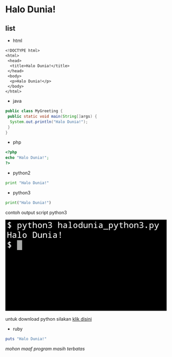 # Halo Dunia!

## list

- html

```
<!DOCTYPE html>
<html>
 <head>
  <title>Halo Dunia!</title>
 </head>
 <body>
  <p>Halo Dunia!</p>
 </body>
</html>
```

- java

```java
public class MyGreeting {
 public static void main(String[]args) {
  System.out.println("Halo Dunia!");
 }
}
```

- php

```php
<?php
echo "Halo Dunia!";
?>
```

- python2

```python
print "Halo Dunia!"
```


- python3

```python
print("Halo Dunia!")
```
contoh output script python3

![output](https://raw.githubusercontent.com/fedrikaristiyanto/halo-dunia/master/img/20190522_123340.png)

untuk download python silakan [klik disini](https://www.python.org)

- ruby

```ruby
puts "Halo Dunia!"
```

*mohon maaf program masih terbatas*

